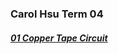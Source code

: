 ### Carol Hsu Term 04
##### [01 Copper Tape Circuit](https://github.com/carolynjhsu/Term04/tree/main/Circuit_02)

